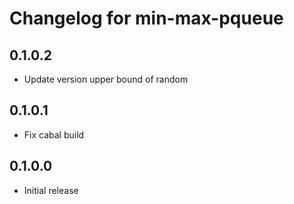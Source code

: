 # Changelog for min-max-pqueue

## 0.1.0.2

- Update version upper bound of random

## 0.1.0.1

- Fix cabal build

## 0.1.0.0

- Initial release
